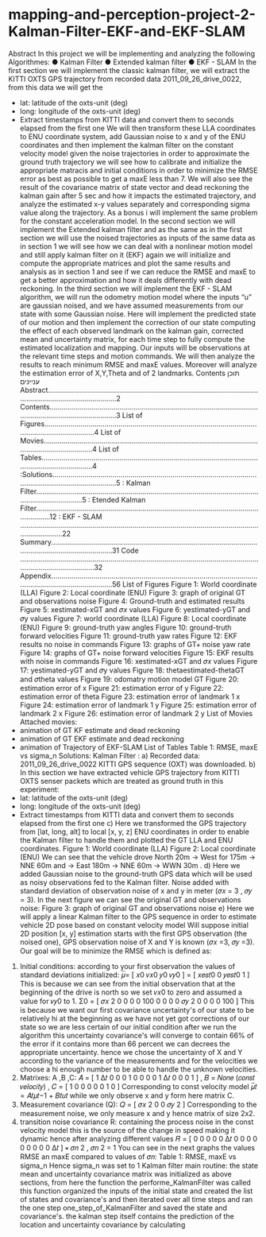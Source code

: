 # mapping-and-perception-project-2-Kalman-Filter-EKF-and-EKF-SLAM

Abstract
In this project we will be implementing and analyzing the following Algorithmes:
● Kalman Filter
● Extended kalman filter
● EKF - SLAM
In the first section we will implement the classic kalman filter, we will extract the KITTI OXTS 
GPS trajectory from recorded data 2011_09_26_drive_0022, from this data we will get the
- lat: latitude of the oxts-unit (deg)
- long: longitude of the oxts-unit (deg) 
- Extract timestamps from KITTI data and convert them to seconds elapsed from the first 
one
We will then transform these LLA coordinates to ENU coordinate system, add Gaussian noise to 
x and y of the ENU coordinates and then implement the kalman filter on the constant velocity 
model given the noise trajectories in order to approximate the ground truth trajectory we will see 
how to calibrate and initialize the appropriate matracis and initial conditions in order to minimize 
the RMSE error as best as possible to get a maxE less than 7. We will also see the result of the 
covariance matrix of state vector and dead reckoning the kalman gain after 5 sec and how it 
impacts the estimated trajectory, and analyze the estimated x-y values separately and 
corresponding sigma value along the trajectory.
As a bonus i will implement the same problem for the constant acceleration model.
In the second section we will implement the Extended kalman filter and as the same as in the 
first section we will use the noised trajectories as inputs of the same data as in section 1 we will 
see how we can deal with a nonlinear motion model and still apply kalman filter on it (EKF) 
again we will initialize and compute the appropriate matrices and plot the same results and 
analysis as in section 1 and see if we can reduce the RMSE and maxE to get a better 
approximation and how it deals differently with dead reckoning.
In the third section we will implement the EKF - SLAM algorithm, we will run the odometry 
motion model where the inputs “u” are gaussian noised, and we have assumed measurements 
from our state with some Gaussian noise. Here will implement the predicted state of our motion 
and then implement the correction of our state computing the effect of each observed landmark 
on the kalman gain, corrected mean and uncertainty matrix, for each time step to fully compute 
the estimated localization and mapping. Our inputs will be observations at the relevant time 
steps and motion commands. We will then analyze the results to reach minimum RMSE and 
maxE values. Moreover will analyze the estimation error of X,Y,Theta and of 2 landmarks.
Contents
תוכן עניינים
Abstract.........................................................................................................................................................2
Contents........................................................................................................................................................3
List of Figures...............................................................................................................................................4
List of Movies...............................................................................................................................................4
List of Tables................................................................................................................................................4
:Solutions......................................................................................................................................................5
: Kalman Filter..............................................................................................................................................5
: Etended Kalman Filter..............................................................................................................................12
: EKF - SLAM ............................................................................................................................................22
Summary.....................................................................................................................................................31
Code ............................................................................................................................................................32
Appendix.....................................................................................................................................................56
List of Figures
Figure 1: World coordinate (LLA) 
Figure 2: Local coordinate (ENU) 
Figure 3: graph of original GT and observations noise
Figure 4: Ground-truth and estimated results
Figure 5: xestimated-xGT and 𝜎𝑥 values
Figure 6: yestimated-yGT and 𝜎y values
Figure 7: world coordinate (LLA)
Figure 8: Local coordinate (ENU)
Figure 9: ground-truth yaw angles
Figure 10: ground-truth forward velocities
Figure 11: ground-truth yaw rates
Figure 12: EKF results no noise in commands
Figure 13: graphs of GT+ noise yaw rate
Figure 14: graphs of GT+ noise forward velocities
Figure 15: EKF results with noise in commands
Figure 16: xestimated-xGT and 𝜎𝑥 values
Figure 17: yestimated-yGT and 𝜎y values
Figure 18: thetaestimated-thetaGT and 𝜎theta values
Figure 19: odomatry motion model GT
Figure 20: estimation error of x
Figure 21: estimation error of y
Figure 22: estimation error of theta
Figure 23: estimation error of landmark 1 x
Figure 24: estimation error of landmark 1 y
Figure 25: estimation error of landmark 2 x
Figure 26: estimation error of landmark 2 y
List of Movies
Attached movies:
- animation of GT KF estimate and dead reckoning
- animation of GT EKF estimate and dead reckoning
- animation of Trajectory of EKF-SLAM
List of Tables
Table 1: RMSE, maxE vs sigma_n
Solutions:
Kalman Filter :
a) Recorded data: 2011_09_26_drive_0022 KITTI GPS sequence (OXT) was downloaded.
b) In this section we have extracted vehicle GPS trajectory from KITTI OXTS senser 
packets which are treated as ground truth in this experiment:
- lat: latitude of the oxts-unit (deg) 
- long: longitude of the oxts-unit (deg) 
- Extract timestamps from KITTI data and convert them to seconds elapsed from 
the first one
c) Here we transformed the GPS trajectory from [lat, long, alt] to local [x, y, z] ENU 
coordinates in order to enable the Kalman filter to handle them and plotted the GT LLA 
and ENU coordinates.
Figure 1: World coordinate (LLA) 
Figure 2: Local coordinate (ENU) 
We can see that the vehicle drove North 20m -> West for 175m -> NNE 60m and -> East 
180m -> NNE 60m -> WWN 30m .
d) Here we added Gaussian noise to the ground-truth GPS data which will be used as 
noisy observations fed to the Kalman filter. Noise added with standard deviation of 
observation noise of x and y in meter (𝜎𝑥 = 3 , 𝜎𝑦 = 3). In the next figure we can see 
the original GT and observations noise:
Figure 3: graph of original GT and observations noise
e) Here we will apply a linear Kalman filter to the GPS sequence in order to estimate 
vehicle 2D pose based on constant velocity model
Will suppose initial 2D position [x, y] estimation starts with the first GPS observation (the 
noised one), GPS observation noise of X and Y is known (𝜎𝑥 =3, 𝜎𝑦 =3).
Our goal will be to minimize the RMSE which is defined as:
1) Initial conditions: according to your first observation the values of standard 
deviations initialized:
𝜇̅= [
𝑥0
𝑣𝑥0
𝑦0
𝑣𝑦0
] = [
𝑥𝑒𝑠𝑡0
0
𝑦𝑒𝑠𝑡0
1
]
This is because we can see from the initial observation that at the beginning of 
the drive is north so we set 𝑣𝑥0 to zero and assumed a value for 𝑣𝑦0 to 1.
Σ0 = [
𝜎𝑥
2 0 0 0
0 100 0 0
0 0 𝜎𝑦
2 0
0 0 0 100
]
This is because we want our first covariance uncertainty's of our state to be 
relatively hi at the beginning as we have not yet got corrections of our state so 
we are less certain of our initial condition after we run the algorithm this 
uncertainty covariance's will converge to contain 66% of the error if it contains 
more than 66 percent we can decrees the appropriate uncertainty. hence we 
chose the uncertainty of X and Y according to the variance of the measurements 
and for the velocities we choose a hi enough number to be able to handle the 
unknown velocities.
2) Matrixes: A ,B ,C:
𝐴 = [
1 ∆𝑡 0 0
0 1 0 0
0 0 1 ∆𝑡
0 0 0 1
] , 𝐵 = 𝑁𝑜𝑛𝑒 (𝑐𝑜𝑛𝑠𝑡 𝑣𝑒𝑙𝑜𝑐𝑖𝑡𝑦) , 𝐶 = [
1 0 0 0
0 0 1 0
]
Corresponding to const velocity model 𝜇̅𝑡 = 𝐴𝑡𝜇𝑡−1 + 𝐵𝑡𝑢𝑡 while we only observe 
x and y form here matrix C.
3) Measurement covariance (Q):
𝑄 = [
𝜎𝑥
2 0
0 𝜎𝑦
2
]
Corresponding to the measurement noise, we only measure x and y hence 
matrix of size 2x2.
4) transition noise covariance R:
containing the process noise in the const velocity model this is the source of the 
change in speed making it dynamic hence after analyzing different values 
𝑅 = [
0 0 0 0
0 ∆𝑡 0 0
0 0 0 0
0 0 0 ∆𝑡
] ∗ 𝜎𝑛
2
, 𝜎𝑛
2 = 1
You can see in the next graphs the values RMSE an maxE compared to values 
of 𝜎𝑛:
Table 1: RMSE, maxE vs sigma_n
Hence sigma_n was set to 1
Kalman filter main routine:
the state mean and uncertainty covariance matrix was initialized as above sections, from here 
the function the performe_KalmanFilter was called this function organized the inputs of the 
initial state and created the list of states and covariance's and then iterated over all time steps 
and ran the one step one_step_of_KalmanFilter and saved the state and covariance's.
the kalman step itself contains 
the prediction of the location and uncertainty covariance by calculating

